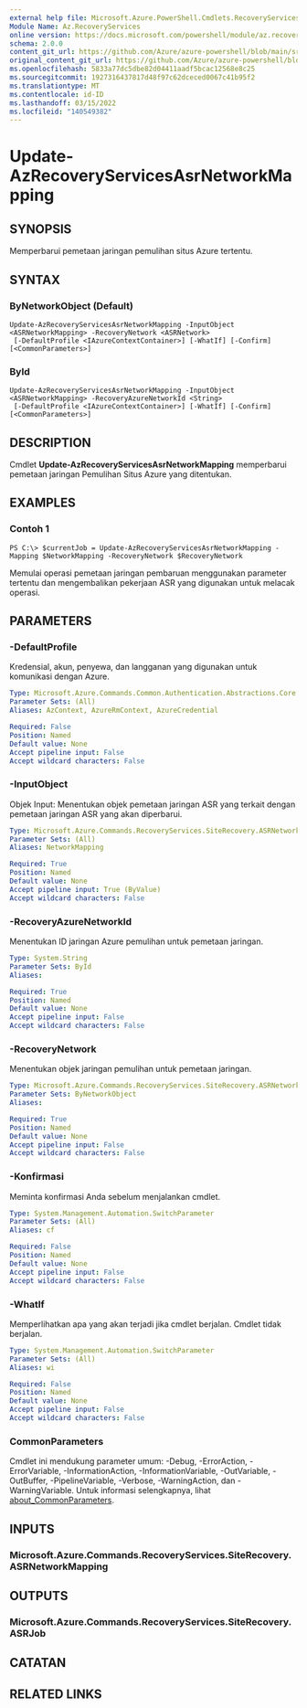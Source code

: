 ```yaml
---
external help file: Microsoft.Azure.PowerShell.Cmdlets.RecoveryServices.SiteRecovery.dll-Help.xml
Module Name: Az.RecoveryServices
online version: https://docs.microsoft.com/powershell/module/az.recoveryservices/update-azrecoveryservicesasrnetworkmapping
schema: 2.0.0
content_git_url: https://github.com/Azure/azure-powershell/blob/main/src/RecoveryServices/RecoveryServices/help/Update-AzRecoveryServicesAsrNetworkMapping.md
original_content_git_url: https://github.com/Azure/azure-powershell/blob/main/src/RecoveryServices/RecoveryServices/help/Update-AzRecoveryServicesAsrNetworkMapping.md
ms.openlocfilehash: 5833a77dc5dbe82d04411aadf5bcac12568e8c25
ms.sourcegitcommit: 1927316437817d48f97c62dceced0067c41b95f2
ms.translationtype: MT
ms.contentlocale: id-ID
ms.lasthandoff: 03/15/2022
ms.locfileid: "140549382"
---
```

# Update-AzRecoveryServicesAsrNetworkMapping

## SYNOPSIS
Memperbarui pemetaan jaringan pemulihan situs Azure tertentu.

## SYNTAX

### ByNetworkObject (Default)
```
Update-AzRecoveryServicesAsrNetworkMapping -InputObject <ASRNetworkMapping> -RecoveryNetwork <ASRNetwork>
 [-DefaultProfile <IAzureContextContainer>] [-WhatIf] [-Confirm] [<CommonParameters>]
```

### ById
```
Update-AzRecoveryServicesAsrNetworkMapping -InputObject <ASRNetworkMapping> -RecoveryAzureNetworkId <String>
 [-DefaultProfile <IAzureContextContainer>] [-WhatIf] [-Confirm] [<CommonParameters>]
```

## DESCRIPTION
Cmdlet **Update-AzRecoveryServicesAsrNetworkMapping** memperbarui pemetaan jaringan Pemulihan Situs Azure yang ditentukan.

## EXAMPLES

### Contoh 1
```
PS C:\> $currentJob = Update-AzRecoveryServicesAsrNetworkMapping -Mapping $NetworkMapping -RecoveryNetwork $RecoveryNetwork
```

Memulai operasi pemetaan jaringan pembaruan menggunakan parameter tertentu dan mengembalikan pekerjaan ASR yang digunakan untuk melacak operasi.

## PARAMETERS

### -DefaultProfile
Kredensial, akun, penyewa, dan langganan yang digunakan untuk komunikasi dengan Azure.


```yaml
Type: Microsoft.Azure.Commands.Common.Authentication.Abstractions.Core.IAzureContextContainer
Parameter Sets: (All)
Aliases: AzContext, AzureRmContext, AzureCredential

Required: False
Position: Named
Default value: None
Accept pipeline input: False
Accept wildcard characters: False
```

### -InputObject
Objek Input: Menentukan objek pemetaan jaringan ASR yang terkait dengan pemetaan jaringan ASR yang akan diperbarui.

```yaml
Type: Microsoft.Azure.Commands.RecoveryServices.SiteRecovery.ASRNetworkMapping
Parameter Sets: (All)
Aliases: NetworkMapping

Required: True
Position: Named
Default value: None
Accept pipeline input: True (ByValue)
Accept wildcard characters: False
```

### -RecoveryAzureNetworkId
Menentukan ID jaringan Azure pemulihan untuk pemetaan jaringan.

```yaml
Type: System.String
Parameter Sets: ById
Aliases:

Required: True
Position: Named
Default value: None
Accept pipeline input: False
Accept wildcard characters: False
```

### -RecoveryNetwork
Menentukan objek jaringan pemulihan untuk pemetaan jaringan.

```yaml
Type: Microsoft.Azure.Commands.RecoveryServices.SiteRecovery.ASRNetwork
Parameter Sets: ByNetworkObject
Aliases:

Required: True
Position: Named
Default value: None
Accept pipeline input: False
Accept wildcard characters: False
```

### -Konfirmasi
Meminta konfirmasi Anda sebelum menjalankan cmdlet.

```yaml
Type: System.Management.Automation.SwitchParameter
Parameter Sets: (All)
Aliases: cf

Required: False
Position: Named
Default value: None
Accept pipeline input: False
Accept wildcard characters: False
```

### -WhatIf
Memperlihatkan apa yang akan terjadi jika cmdlet berjalan. Cmdlet tidak berjalan.

```yaml
Type: System.Management.Automation.SwitchParameter
Parameter Sets: (All)
Aliases: wi

Required: False
Position: Named
Default value: None
Accept pipeline input: False
Accept wildcard characters: False
```

### CommonParameters
Cmdlet ini mendukung parameter umum: -Debug, -ErrorAction, -ErrorVariable, -InformationAction, -InformationVariable, -OutVariable, -OutBuffer, -PipelineVariable, -Verbose, -WarningAction, dan -WarningVariable. Untuk informasi selengkapnya, lihat [about_CommonParameters](http://go.microsoft.com/fwlink/?LinkID=113216).

## INPUTS

### Microsoft.Azure.Commands.RecoveryServices.SiteRecovery.ASRNetworkMapping

## OUTPUTS

### Microsoft.Azure.Commands.RecoveryServices.SiteRecovery.ASRJob

## CATATAN

## RELATED LINKS
